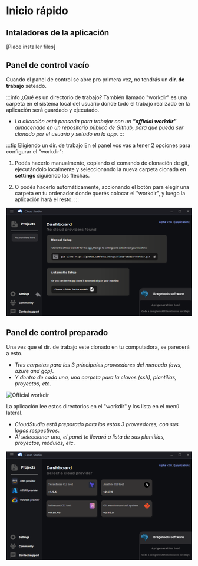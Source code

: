 # Inicio rápido

## Intaladores de la aplicación

[Place installer files]

## Panel de control vacío

Cuando el panel de control se abre pro primera vez, no tendrás un **dir. de trabajo** seteado.

:::info ¿Qué es un directorio de trabajo?
También llamado "workdir" es una carpeta en el sistema local del usuario donde todo el trabajo realizado en la aplicación será guardado y ejecutado.

- *La alicación está pensada para trabajar con un **"official workdir"** almacenado en un repositorio público de Github, para que pueda ser clonado por el usuario y setado en la app*.
:::

:::tip Eligiendo un dir. de trabajo
En el panel vos vas a tener 2 opciones para configurar el "workdir": 

1. Podés hacerlo manualmente, copiando el comando de clonación de git, ejecutándolo localmente y seleccionando la nueva carpeta clonada en **settings** siguiendo las flechas.

2. O podés hacerlo automáticamente, accionando el botón para elegir una carpeta en tu ordenador donde querés colocar el "workdir", y luego la aplicación hará el resto. 
:::

![Initial Dashboard](../../assets/images/examples_dashboard/initial_dashboard.png)

## Panel de control preparado

Una vez que el dir. de trabajo este clonado en tu computadora, se parecerá a esto.

- *Tres carpetas para los 3 principales proveedores del mercado (aws, azure and gcp)*. 
- *Y dentro de cada una, una carpeta para la claves (ssh), plantillas, proyectos, etc*.

![Official workdir](../../assets/images/examples_dashboard/official_workdir.png)

La aplicación lee estos directorios en el "workdir" y los lista en el menú lateral.

- *CloudStudio está preparado para los estos 3 proveedores, con sus logos respectivos*. 
- *Al seleccionar uno, el panel te llevará a lista de sus plantillas, proyectos, módulos, etc*. 

![Main Dashboard](../../assets/images/examples_dashboard/main_dashboard.png)

